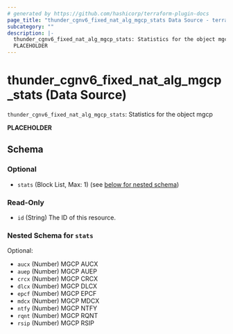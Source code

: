 ```yaml
---
# generated by https://github.com/hashicorp/terraform-plugin-docs
page_title: "thunder_cgnv6_fixed_nat_alg_mgcp_stats Data Source - terraform-provider-thunder"
subcategory: ""
description: |-
  thunder_cgnv6_fixed_nat_alg_mgcp_stats: Statistics for the object mgcp
  PLACEHOLDER
---
```


# thunder_cgnv6_fixed_nat_alg_mgcp_stats (Data Source)

`thunder_cgnv6_fixed_nat_alg_mgcp_stats`: Statistics for the object mgcp

__PLACEHOLDER__



<!-- schema generated by tfplugindocs -->
## Schema

### Optional

- `stats` (Block List, Max: 1) (see [below for nested schema](#nestedblock--stats))

### Read-Only

- `id` (String) The ID of this resource.

<a id="nestedblock--stats"></a>
### Nested Schema for `stats`

Optional:

- `aucx` (Number) MGCP AUCX
- `auep` (Number) MGCP AUEP
- `crcx` (Number) MGCP CRCX
- `dlcx` (Number) MGCP DLCX
- `epcf` (Number) MGCP EPCF
- `mdcx` (Number) MGCP MDCX
- `ntfy` (Number) MGCP NTFY
- `rqnt` (Number) MGCP RQNT
- `rsip` (Number) MGCP RSIP


